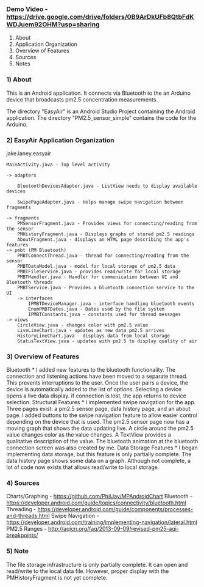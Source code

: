 ### Demo Video - https://drive.google.com/drive/folders/0B9ArDkUFb8QtbFdKWDJuem92OHM?usp=sharing

1) About
2) Application Organization
3) Overview of Features
4) Sources
5) Notes

### 1) About
This is an Android application. It connects via Bluetooth to the an Arduino
device that broadcasts pm2.5 concentration measurements.

The directory "EasyAir" is an Android Studio Project containing the Android
application. The directory "PM2.5_sensor_simple" contains the code for the
Arduino.

### 2) EasyAir Application Organization
jake.laney.easyair

    MainActivity.java - Top level activity
    
    -> adapters
    
        BluetoothDevicesAdapter.java - ListView needs to display available devices
        
        SwipePageAdapter.java - Helps manage swipe navigation between fragments
        
    -> fragments
        PMSensorFragment.java - Provides views for connecting/reading from the sensor
        PMHistoryFragment.java - Displays graphs of stored pm2.5 readings
        AboutFragment.java - displays an HTML page describing the app's features
    -> pmbt (PM Bluetooth)
        PMBTConnectThread.java - thread for connecting/reading from the sensor
        PMBTDataModel.java - model for local storage of pm2.5 data
        PMBTFileService.java - provides read/write for local storage
        PMBTHandler.java - Handler for communication between UI and Bluetooth threads
        PMBTService.java - Provides a bluetooth connection service to the UI
        -> interfaces
            IPMBTDeviceManager.java - interface handling bluetooth events
            EnumPMBTDates.java - Dates used by the file system
            IPMBTConstants.java - constants used for thread messages
    -> views
        CircleView.java - changes color with pm2.5 value
        LiveLineChart.java - updates as new data pm2.5 arrives
        HistoryLineChart.java - displays data from local storage
        StatusTextView.java - updates with pm2.5 to display quality of air

### 3) Overview of Features
Bluetooth
    * I added new features to the bluetooth functionality. The connection and
    listening actions have been moved to a separate thread. This prevents
    interruptions to the user. Once the user pairs a device, the device is
    automatically added to the list of options. Selecting a device opens a live
    data display. if connection is lost, the app returns to device selection.
Structural Features
    * I implemented swipe navigation for the app. Three pages exist:
    a pm2.5 sensor page, data history page, and an about page. I added buttons
    to the swipe navigation feature to allow easier control depending on the
    device that is used. The pm2.5 sensor page now has a moving graph that shows
    the data updating live. A circle around the pm2.5 value changes color as
    the value changes. A TextView provides a qualitative description of the value.
    The bluetooth animation at the bluetooth connection screen was also created by me.
Data Storage Features
    * I began implementing data storage, but this feature is only
    partially complete. The data history page shows some data on a graph.
    Although not complete, a lot of code now exists that allows read/write
    to local storage.

### 4) Sources
Charts/Graphing - https://github.com/PhilJay/MPAndroidChart
Bluetooth - https://developer.android.com/guide/topics/connectivity/bluetooth.html
Threading - https://developer.android.com/guide/components/processes-and-threads.html
Swipe Navigation - https://developer.android.com/training/implementing-navigation/lateral.html
PM2.5 Ranges - http://aqicn.org/faq/2013-09-09/revised-pm25-aqi-breakpoints/

### 5) Note
The file storage infrastructure is only partially complete. It can open and
read/write to the local data file. However, proper display with the PMHistoryFragment
is not yet complete.
